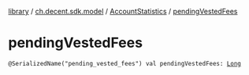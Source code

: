 [library](../../index.md) / [ch.decent.sdk.model](../index.md) / [AccountStatistics](index.md) / [pendingVestedFees](./pending-vested-fees.md)

# pendingVestedFees

`@SerializedName("pending_vested_fees") val pendingVestedFees: `[`Long`](https://kotlinlang.org/api/latest/jvm/stdlib/kotlin/-long/index.html)